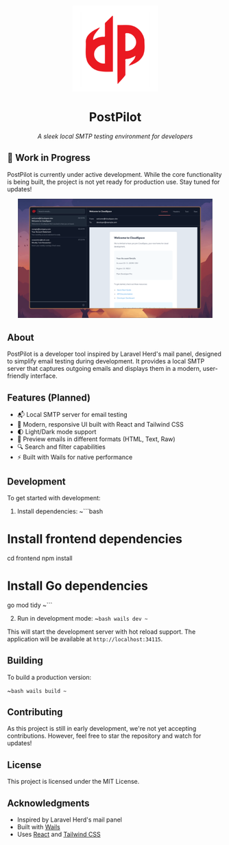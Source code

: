 <div align="center">
  <img src="frontend/src/assets/images/logo.svg" alt="PostPilot Logo" width="200" height="200" />
  <h1>PostPilot</h1>
  <p><em>A sleek local SMTP testing environment for developers</em></p>
</div>

## 🚧 Work in Progress

PostPilot is currently under active development. While the core functionality is being built, the project is not yet ready for production use. Stay tuned for updates!

<div align="center">
  <img src=".github/screenshot.png" alt="PostPilot Screenshot" width="90%" />
</div>

## About

PostPilot is a developer tool inspired by Laravel Herd's mail panel, designed to simplify email testing during development. It provides a local SMTP server that captures outgoing emails and displays them in a modern, user-friendly interface.

## Features (Planned)

- 📬 Local SMTP server for email testing
- 🎨 Modern, responsive UI built with React and Tailwind CSS
- 🌓 Light/Dark mode support
- 📱 Preview emails in different formats (HTML, Text, Raw)
- 🔍 Search and filter capabilities
- ⚡ Built with Wails for native performance

## Development

To get started with development:

1. Install dependencies:
~```bash
# Install frontend dependencies
cd frontend
npm install

# Install Go dependencies
go mod tidy
~```

2. Run in development mode:
~```bash
wails dev
~```

This will start the development server with hot reload support. The application will be available at `http://localhost:34115`.

## Building

To build a production version:

~```bash
wails build
~```

## Contributing

As this project is still in early development, we're not yet accepting contributions. However, feel free to star the repository and watch for updates!

## License

This project is licensed under the MIT License.

## Acknowledgments

- Inspired by Laravel Herd's mail panel
- Built with [Wails](https://wails.io/)
- Uses [React](https://reactjs.org/) and [Tailwind CSS](https://tailwindcss.com/)